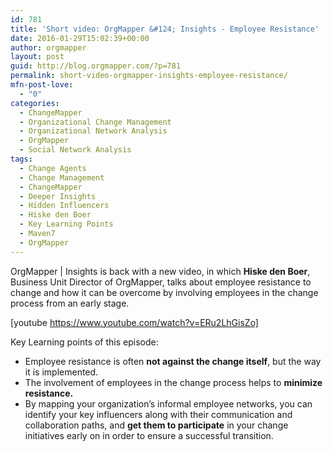 ```yaml
---
id: 781
title: 'Short video: OrgMapper &#124; Insights - Employee Resistance'
date: 2016-01-29T15:02:39+00:00
author: orgmapper
layout: post
guid: http://blog.orgmapper.com/?p=781
permalink: short-video-orgmapper-insights-employee-resistance/
mfn-post-love:
  - "0"
categories:
  - ChangeMapper
  - Organizational Change Management
  - Organizational Network Analysis
  - OrgMapper
  - Social Network Analysis
tags:
  - Change Agents
  - Change Management
  - ChangeMapper
  - Deeper Insights
  - Hidden Influencers
  - Hiske den Boer
  - Key Learning Points
  - Maven7
  - OrgMapper
---
```

OrgMapper | Insights is back with a new video, in which **Hiske den Boer**, Business Unit Director of OrgMapper, talks about employee resistance to change and how it can be overcome by involving employees in the change process from an early stage.

[youtube https://www.youtube.com/watch?v=ERu2LhGisZo]

Key Learning points of this episode:

  * Employee resistance is often **not against the change itself**, but the way it is implemented.
  * The involvement of employees in the change process helps to **minimize resistance.**
  * By mapping your organization&#8217;s informal employee networks, you can identify your key influencers along with their communication and collaboration paths, and **get them to participate** in your change initiatives early on in order to ensure a successful transition.